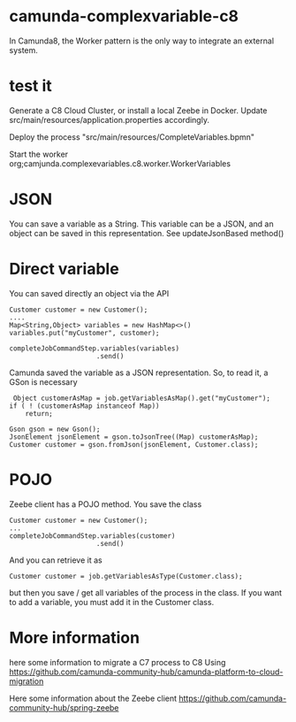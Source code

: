 # camunda-complexvariable-c8

In Camunda8, the Worker pattern is the only way to integrate an external system.

# test it
Generate a C8 Cloud Cluster, or install a local Zeebe in Docker.
Update src/main/resources/application.properties accordingly.

Deploy the process "src/main/resources/CompleteVariables.bpmn"

Start the worker org;camjunda.complexevariables.c8.worker.WorkerVariables

# JSON
You can save a variable as a String. This variable can be a JSON, and an object can be saved in this representation.
See updateJsonBased method()

# Direct variable
You can saved directly an object via the API

````
Customer customer = new Customer();
....
Map<String,Object> variables = new HashMap<>()
variables.put("myCustomer", customer);

completeJobCommandStep.variables(variables)
                      .send()   
````
Camunda saved the variable as a JSON representation.
So, to read it, a GSon is necessary
````
 Object customerAsMap = job.getVariablesAsMap().get("myCustomer");
if ( ! (customerAsMap instanceof Map)) 
    return;

Gson gson = new Gson();
JsonElement jsonElement = gson.toJsonTree((Map) customerAsMap);
Customer customer = gson.fromJson(jsonElement, Customer.class);
`````
# POJO
Zeebe client has a POJO method. You save the class

````
Customer customer = new Customer();
...
completeJobCommandStep.variables(customer)
                      .send()
````
And you can retrieve it as
```
Customer customer = job.getVariablesAsType(Customer.class);
````
but then you save / get all variables of the process in the class. If you want to add a variable, you must add it in the Customer class.

# More information
here some information to migrate a C7 process to C8
Using https://github.com/camunda-community-hub/camunda-platform-to-cloud-migration

Here some information about the Zeebe client
https://github.com/camunda-community-hub/spring-zeebe
